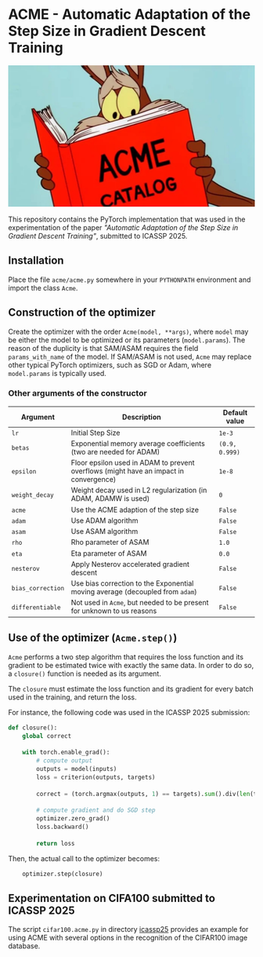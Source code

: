 ACME - Automatic Adaptation of the Step Size in Gradient Descent Training
=========================================================================

<img src="img/coyote.png" height="288" width="512"/>

This repository contains the PyTorch implementation that was used in the experimentation
of the paper *"Automatic Adaptation of the Step Size in Gradient Descent Training"*, submitted
to ICASSP 2025.

Installation
------------

Place the file `acme/acme.py` somewhere in your `PYTHONPATH` environment and import the
class `Acme`.

Construction of the optimizer
-----------------------------

Create the optimizer with the order `Acme(model, **args)`, where `model` may be either the
model to be optimized or its parameters (`model.params`). The reason of the duplicity is that
SAM/ASAM requires the field `params_with_name` of the model. If SAM/ASAM is not used, `Acme`
may replace other typical PyTorch optimizers, such as SGD or Adam, where `model.params` is
typically used.

### Other arguments of the constructor

| Argument | Description | Default value |
| -------- | ----------- | ------------- |
| `lr` | Initial Step Size | `1e-3` |
| `betas` | Exponential memory average coefficients (two are needed for ADAM) | `(0.9, 0.999)` |
| `epsilon` | Floor epsilon used in ADAM to prevent overflows (might have an impact in convergence) | `1e-8`|
| `weight_decay` | Weight decay used in L2 regularization (in ADAM, ADAMW is used) | `0` |
| `acme` | Use the ACME adaption of the step size | `False` |
| `adam` | Use ADAM algorithm | `False` |
| `asam` | Use ASAM algorithm | `False` |
| `rho` | Rho parameter of ASAM | `1.0` |
| `eta` | Eta parameter of ASAM | `0.0` |
| `nesterov` | Apply Nesterov accelerated gradient descent | `False` |
| `bias_correction` | Use bias correction to the Exponential moving average (decoupled from `adam`) | `False` |
| `differentiable` | Not used in `Acme`, but needed to be present for unknown to us reasons| `False` |

Use of the optimizer (`Acme.step()`)
------------------------------------

`Acme` performs a two step algorithm that requires the loss function and its gradient to be estimated
twice with exactly the same data. In order to do so, a `closure()` function is needed as its argument.

The `closure` must estimate the loss function and its gradient for every batch used in the training,
and return the loss.

For instance, the following code was used in the ICASSP 2025 submission:

```python
def closure():
    global correct

    with torch.enable_grad():
        # compute output
        outputs = model(inputs)
        loss = criterion(outputs, targets)

        correct = (torch.argmax(outputs, 1) == targets).sum().div(len(targets))

        # compute gradient and do SGD step
        optimizer.zero_grad()
        loss.backward()

        return loss
```

Then, the actual call to the optimizer becomes:

```python
    optimizer.step(closure)
```

Experimentation on CIFA100 submitted to ICASSP 2025
---------------------------------------------------

The script `cifar100.acme.py` in directory [icassp25](icassp25/README.md) provides an example
for using ACME with several options in the recognition of the CIFAR100 image database.